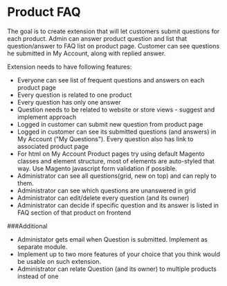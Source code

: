 # Product FAQ
The goal is to create extension that will let customers submit questions for each product. 
Admin can answer product question and list that question/answer to FAQ list on product page. 
Customer can see questions he submitted in My Account, along with replied answer.

Extension needs to have following features:
* Everyone can see list of frequent questions and answers on each product page
* Every question is related to one product
* Every question has only one answer
* Question needs to be related to website or store views - suggest and implement approach
* Logged in customer can submit new question from product page
* Logged in customer can see its submitted questions (and answers) in My Account ("My Questions").
    Every question also has link to associated product page
* For html on My Account Product pages try using default Magento classes and element structure, most of
elements are auto-styled that way. Use Magento javascript form validation if possible.
* Administrator can see all questions(grid, new on top) and can reply to them.
* Administrator can see which questions are unanswered in grid
* Administrator can edit/delete every question (and its owner)
* Administrator can decide if specific question and its answer is listed in FAQ section of that product on frontend

###Additional
* Administator gets email when Question is submitted. Implement as separate module.
* Implement up to two more features of your choice that you think would be usable on such extension.
* Administrator can relate Question (and its owner) to multiple products instead of one
